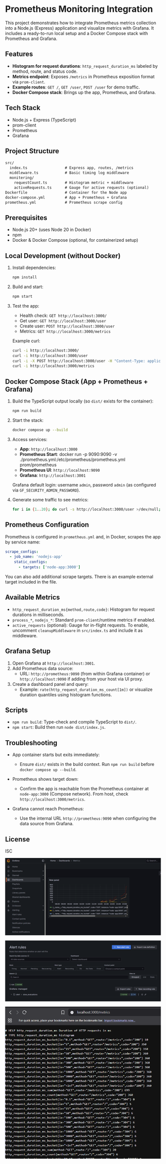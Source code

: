 # Prometheus Monitoring Integration

This project demonstrates how to integrate Prometheus metrics collection into a Node.js (Express) application and visualize metrics with Grafana. It includes a ready-to-run local setup and a Docker Compose stack with Prometheus and Grafana.

## Features

- **Histogram for request durations**: `http_request_duration_ms` labeled by method, route, and status code.
- **Metrics endpoint**: Exposes `/metrics` in Prometheus exposition format via `prom-client`.
- **Example routes**: `GET /`, `GET /user`, `POST /user` for demo traffic.
- **Docker Compose stack**: Brings up the app, Prometheus, and Grafana.

## Tech Stack

- Node.js + Express (TypeScript)
- prom-client
- Prometheus
- Grafana

## Project Structure

```
src/
  index.ts                 # Express app, routes, /metrics
  middleware.ts            # Basic timing log middleware
  monitering/
    requestCount.ts        # Histogram metric + middleware
    activeRequests.ts      # Gauge for active requests (optional)
Dockerfile                 # Container for the Node app
docker-compose.yml         # App + Prometheus + Grafana
prometheus.yml             # Prometheus scrape config
```

## Prerequisites

- Node.js 20+ (uses Node 20 in Docker)
- npm
- Docker & Docker Compose (optional, for containerized setup)

## Local Development (without Docker)

1. Install dependencies:
   ```bash
   npm install
   ```

2. Build and start:
   ```bash
   npm start
   ```

3. Test the app:
   - Health check: `GET http://localhost:3000/`
   - Get user: `GET http://localhost:3000/user`
   - Create user: `POST http://localhost:3000/user`
   - Metrics: `GET http://localhost:3000/metrics`

   Example curl:
   ```bash
   curl -i http://localhost:3000/
   curl -i http://localhost:3000/user
   curl -i -X POST http://localhost:3000/user -H "Content-Type: application/json" -d '{"name":"Alice"}'
   curl -i http://localhost:3000/metrics
   ```

## Docker Compose Stack (App + Prometheus + Grafana)

1. Build the TypeScript output locally (so `dist/` exists for the container):
   ```bash
   npm run build
   ```

2. Start the stack:
   ```bash
   docker compose up --build
   ```

3. Access services:
   - **App**: `http://localhost:3000`
   - **Prometheus Start**: docker run -p 9090:9090 -v ./prometheus.yml:/etc/prometheus/prometheus.yml prom/prometheus
   - **Prometheus UI**: `http://localhost:9090`
   - **Grafana**: `http://localhost:3001`

   Grafana default login: username `admin`, password `admin` (as configured via `GF_SECURITY_ADMIN_PASSWORD`).

4. Generate some traffic to see metrics:
   ```bash
   for i in {1..20}; do curl -s http://localhost:3000/user >/dev/null; done
   ```

## Prometheus Configuration

Prometheus is configured in `prometheus.yml` and, in Docker, scrapes the app by service name:

```yaml
scrape_configs:
  - job_name: 'nodejs-app'
    static_configs:
      - targets: ['node-app:3000']
```

You can also add additional scrape targets. There is an example external target included in the file.

## Available Metrics

- `http_request_duration_ms{method,route,code}`: Histogram for request durations in milliseconds.
- `process_*`, `nodejs_*`: Standard `prom-client`/runtime metrics if enabled.
- `active_requests` (optional): Gauge for in-flight requests. To enable, uncomment `cleanupMiddleware` in `src/index.ts` and include it as middleware.

## Grafana Setup

1. Open Grafana at `http://localhost:3001`.
2. Add Prometheus data source:
   - URL: `http://prometheus:9090` (from within Grafana container) or `http://localhost:9090` if adding from your host via UI proxy.
3. Create a dashboard panel and query:
   - Example: `rate(http_request_duration_ms_count[1m])` or visualize duration quantiles using histogram functions.

## Scripts

- `npm run build`: Type-check and compile TypeScript to `dist/`.
- `npm start`: Build then run `node dist/index.js`.

## Troubleshooting

- App container starts but exits immediately:
  - Ensure `dist/` exists in the build context. Run `npm run build` before `docker compose up --build`.

- Prometheus shows target down:
  - Confirm the app is reachable from the Prometheus container at `node-app:3000` (Compose network). From host, check `http://localhost:3000/metrics`.

- Grafana cannot reach Prometheus:
  - Use the internal URL `http://prometheus:9090` when configuring the data source from Grafana.

## License

ISC

![alt text](image.png)

![alt text](image-1.png)

![alt text](image-2.png)
